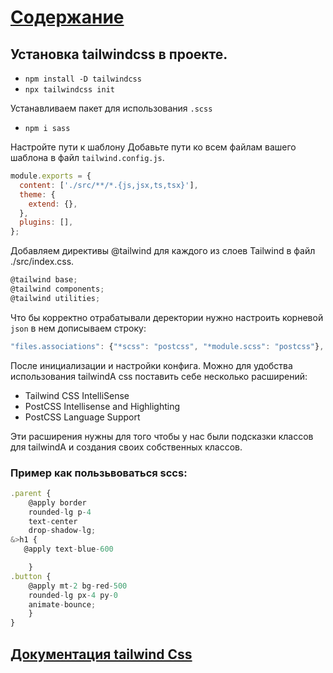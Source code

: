 # [Содержание](../README.md)
## Установка tailwindcss в проекте.

- `npm install -D tailwindcss`
- `npx tailwindcss init`

Устанавливаем пакет для использования `.scss`
- `npm i sass`

Настройте пути к шаблону
Добавьте пути ко всем файлам вашего шаблона в файл `tailwind.config.js`. 
```js
module.exports = {
  content: ['./src/**/*.{js,jsx,ts,tsx}'],
  theme: {
    extend: {},
  },
  plugins: [],
};
```
Добавляем директивы @tailwind для каждого из слоев Tailwind в файл ./src/index.css.
```js
@tailwind base;
@tailwind components;
@tailwind utilities;
```
Что бы корректно отрабатывали деректории нужно настроить корневой `json` в нем дописываем строку:
```js
"files.associations": {"*scss": "postcss", "*module.scss": "postcss"},
```

После инициализации и настройки конфига.
Можно для удобства использования tailwindA css поставить себе несколько расширений:
- Tailwind CSS IntelliSense
- PostCSS Intellisense and Highlighting
- PostCSS Language Support

Эти расширения нужны для того чтобы у нас были подсказки классов для tailwindA и создания 
своих собственных классов.

### Пример как пользьвоваться sccs:
```js
.parent {
    @apply border 
    rounded-lg p-4
    text-center
    drop-shadow-lg;
&>h1 {
   @apply text-blue-600

    }
.button {
    @apply mt-2 bg-red-500
    rounded-lg px-4 py-0
    animate-bounce;
    }
}
```
## [Документация tailwind Css](https://tailwindcss.ru/docs/installation/)


